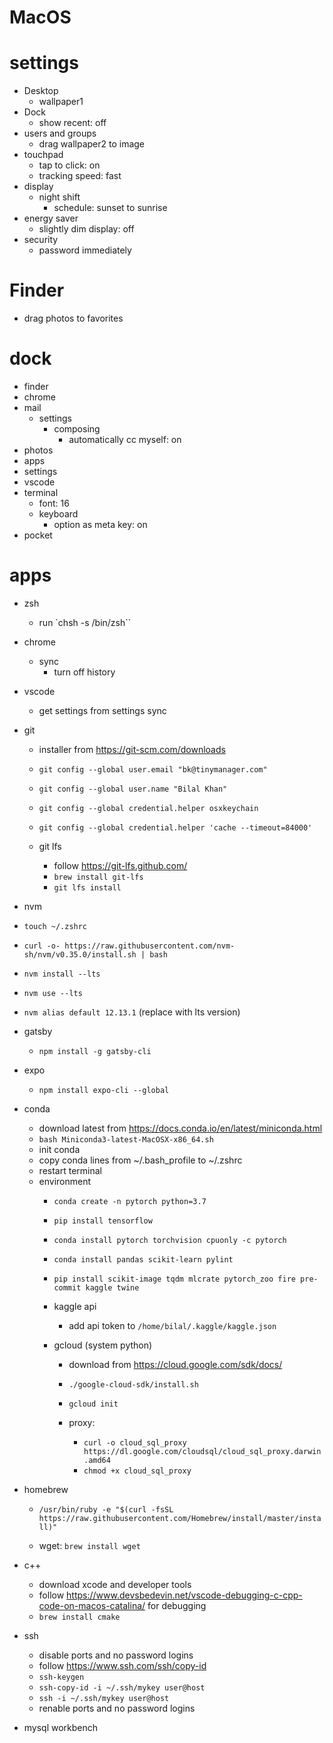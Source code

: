 # MacOS

# settings

- Desktop
  - wallpaper1
- Dock
  - show recent: off
- users and groups
  - drag wallpaper2 to image
- touchpad
  - tap to click: on
  - tracking speed: fast
- display
  - night shift
    - schedule: sunset to sunrise
- energy saver
  - slightly dim display: off
- security
  - password immediately

# Finder

- drag photos to favorites

# dock

- finder
- chrome
- mail
  - settings
    - composing
      - automatically cc myself: on
- photos
- apps
- settings
- vscode
- terminal
  - font: 16
  - keyboard
    - option as meta key: on
- pocket

# apps

- zsh
  - run `chsh -s /bin/zsh``

- chrome
  - sync
    - turn off history
    
- vscode
    - get settings from settings sync

- git
  - installer from https://git-scm.com/downloads
  - `git config --global user.email "bk@tinymanager.com"`
  - `git config --global user.name "Bilal Khan"`
  - `git config --global credential.helper osxkeychain`
  - `git config --global credential.helper 'cache --timeout=84000'`
  
  - git lfs
    - follow https://git-lfs.github.com/
    - `brew install git-lfs`
    - `git lfs install`
    
    
 - nvm
  - `touch ~/.zshrc`
  - `curl -o- https://raw.githubusercontent.com/nvm-sh/nvm/v0.35.0/install.sh | bash`
  - `nvm install --lts`
  - `nvm use --lts`
  - `nvm alias default 12.13.1` (replace with lts version)
  
  - gatsby
    - `npm install -g gatsby-cli`
  
  - expo
    - `npm install expo-cli --global`

- conda
  - download latest from https://docs.conda.io/en/latest/miniconda.html
  - `bash Miniconda3-latest-MacOSX-x86_64.sh`
  - init conda
  - copy conda lines from ~/.bash_profile to ~/.zshrc
  - restart terminal
  - environment
    - `conda create -n pytorch python=3.7`
    - `pip install tensorflow`
    - `conda install pytorch torchvision cpuonly -c pytorch`
    - `conda install pandas scikit-learn pylint`
    - `pip install scikit-image tqdm mlcrate pytorch_zoo fire pre-commit kaggle twine`
    
    - kaggle api
      - add api token to `/home/bilal/.kaggle/kaggle.json`
    
    - gcloud (system python)
      - download from https://cloud.google.com/sdk/docs/
      - `./google-cloud-sdk/install.sh`
      - `gcloud init`
      
      - proxy: 
        - `curl -o cloud_sql_proxy https://dl.google.com/cloudsql/cloud_sql_proxy.darwin.amd64`
        - `chmod +x cloud_sql_proxy`

- homebrew
  - `/usr/bin/ruby -e "$(curl -fsSL https://raw.githubusercontent.com/Homebrew/install/master/install)"`
  
  - wget: `brew install wget`


- c++
  - download xcode and developer tools
  - follow https://www.devsbedevin.net/vscode-debugging-c-cpp-code-on-macos-catalina/ for debugging
  - `brew install cmake`


- ssh
  - disable ports and no password logins
  - follow https://www.ssh.com/ssh/copy-id
  - `ssh-keygen`
  - `ssh-copy-id -i ~/.ssh/mykey user@host`
  - `ssh -i ~/.ssh/mykey user@host`
  - renable ports and no password logins

- mysql workbench
